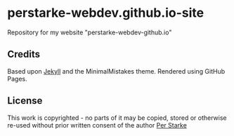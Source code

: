 # perstarke-webdev.github.io-site
Repository for my website "perstarke-webdev-github.io"

## Credits

Based upon [Jekyll](https://jekyllrb.org) and the MinimalMistakes theme. Rendered using GitHub Pages.

## License
This work is copyrighted - no parts of it may be copied, stored or otherwise re-used without prior written consent
of the author [Per Starke](mailto:per@starke-team.de)
